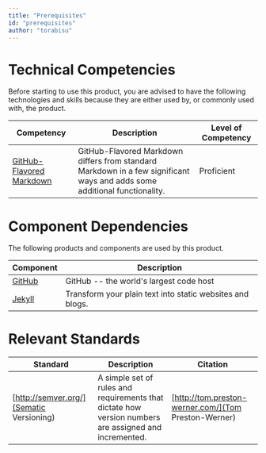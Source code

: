```yaml
---
title: "Prerequisites"
id: "prerequisites" 
author: "torabisu"
---
```


# Technical Competencies

Before starting to use this product, you are advised to have the following technologies and skills because they are either used by, or commonly used with, the product.

Competency | Description | Level of Competency
---------- | ----------- | -------------------
[GitHub-Flavored Markdown](https://help.github.com/articles/github-flavored-markdown/) | GitHub-Flavored Markdown differs from standard Markdown in a few significant ways and adds some additional functionality. | Proficient

# Component Dependencies

The following products and components are used by this product.

Component | Description 
--------- | ----------- 
[GitHub](https://www.github.com/) | GitHub -- the world's largest code host
[Jekyll](http://jekyllrb.com/) | Transform your plain text into static websites and blogs.

# Relevant Standards

Standard | Description | Citation
-------- | ----------- | --------
[http://semver.org/](Sematic Versioning) | A simple set of rules and requirements that dictate how version numbers are assigned and incremented. | [http://tom.preston-werner.com/](Tom Preston-Werner)
